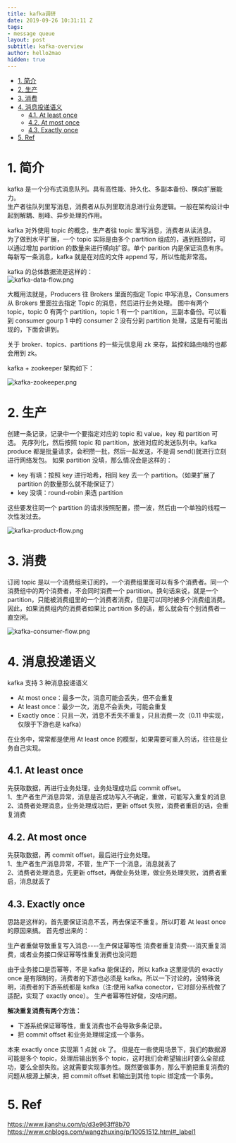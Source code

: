 ```yaml
---
title: kafka调研
date: 2019-09-26 10:31:11 Z
tags:
- message queue
layout: post
subtitle: kafka-overview
author: hello2mao
hidden: true
---
```


<!-- TOC -->

- [1. 简介](#1-%e7%ae%80%e4%bb%8b)
- [2. 生产](#2-%e7%94%9f%e4%ba%a7)
- [3. 消费](#3-%e6%b6%88%e8%b4%b9)
- [4. 消息投递语义](#4-%e6%b6%88%e6%81%af%e6%8a%95%e9%80%92%e8%af%ad%e4%b9%89)
  - [4.1. At least once](#41-at-least-once)
  - [4.2. At most once](#42-at-most-once)
  - [4.3. Exactly once](#43-exactly-once)
- [5. Ref](#5-ref)

<!-- /TOC -->

# 1. 简介

kafka 是一个分布式消息队列。具有高性能、持久化、多副本备份、横向扩展能力。  
生产者往队列里写消息，消费者从队列里取消息进行业务逻辑。一般在架构设计中起到解耦、削峰、异步处理的作用。

kafka 对外使用 topic 的概念，生产者往 topic 里写消息，消费者从读消息。  
为了做到水平扩展，一个 topic 实际是由多个 partition 组成的，遇到瓶颈时，可以通过增加 partition 的数量来进行横向扩容。单个 parition 内是保证消息有序。  
每新写一条消息，kafka 就是在对应的文件 append 写，所以性能非常高。

kafka 的总体数据流是这样的：  
![kafka-data-flow.png](/img/posts/kafka-data-flow.png)

大概用法就是，Producers 往 Brokers 里面的指定 Topic 中写消息，Consumers 从 Brokers 里面拉去指定 Topic 的消息，然后进行业务处理。
图中有两个 topic，topic 0 有两个 partition，topic 1 有一个 partition，三副本备份。可以看到 consumer gourp 1 中的 consumer 2 没有分到 partition 处理，这是有可能出现的，下面会讲到。

关于 broker、topics、partitions 的一些元信息用 zk 来存，监控和路由啥的也都会用到 zk。

kafka + zookeeper 架构如下：

![kafka-zookeeper.png](/img/posts/kafka-zookeeper.png)

# 2. 生产

创建一条记录，记录中一个要指定对应的 topic 和 value，key 和 partition 可选。 先序列化，然后按照 topic 和 partition，放进对应的发送队列中。kafka produce 都是批量请求，会积攒一批，然后一起发送，不是调 send()就进行立刻进行网络发包。
如果 partition 没填，那么情况会是这样的：

-   key 有填：按照 key 进行哈希，相同 key 去一个 partition。（如果扩展了 partition 的数量那么就不能保证了）
-   key 没填：round-robin 来选 partition

这些要发往同一个 partition 的请求按照配置，攒一波，然后由一个单独的线程一次性发过去。

![kafka-product-flow.png](/img/posts/kafka-product-flow.png)

# 3. 消费

订阅 topic 是以一个消费组来订阅的，一个消费组里面可以有多个消费者。同一个消费组中的两个消费者，不会同时消费一个 partition。换句话来说，就是一个 partition，只能被消费组里的一个消费者消费，但是可以同时被多个消费组消费。因此，如果消费组内的消费者如果比 partition 多的话，那么就会有个别消费者一直空闲。

![kafka-consumer-flow.png](/img/posts/kafka-consumer-flow.png)

# 4. 消息投递语义

kafka 支持 3 种消息投递语义

-   At most once：最多一次，消息可能会丢失，但不会重复
-   At least once：最少一次，消息不会丢失，可能会重复
-   Exactly once：只且一次，消息不丢失不重复，只且消费一次（0.11 中实现，仅限于下游也是 kafka）

在业务中，常常都是使用 At least once 的模型，如果需要可重入的话，往往是业务自己实现。

## 4.1. At least once

先获取数据，再进行业务处理，业务处理成功后 commit offset。  
1、生产者生产消息异常，消息是否成功写入不确定，重做，可能写入重复的消息  
2、消费者处理消息，业务处理成功后，更新 offset 失败，消费者重启的话，会重复消费

## 4.2. At most once

先获取数据，再 commit offset，最后进行业务处理。  
1、生产者生产消息异常，不管，生产下一个消息，消息就丢了  
2、消费者处理消息，先更新 offset，再做业务处理，做业务处理失败，消费者重启，消息就丢了

## 4.3. Exactly once

思路是这样的，首先要保证消息不丢，再去保证不重复。所以盯着 At least once 的原因来搞。 首先想出来的：

生产者重做导致重复写入消息----生产保证幂等性
消费者重复消费---消灭重复消费，或者业务接口保证幂等性重复消费也没问题

由于业务接口是否幂等，不是 kafka 能保证的，所以 kafka 这里提供的 exactly once 是有限制的，消费者的下游也必须是 kafka。所以一下讨论的，没特殊说明，消费者的下游系统都是 kafka（注:使用 kafka conector，它对部分系统做了适配，实现了 exactly once）。
生产者幂等性好做，没啥问题。

**解决重复消费有两个方法：**

-   下游系统保证幂等性，重复消费也不会导致多条记录。
-   把 commit offset 和业务处理绑定成一个事务。

本来 exactly once 实现第 1 点就 ok 了。
但是在一些使用场景下，我们的数据源可能是多个 topic，处理后输出到多个 topic，这时我们会希望输出时要么全部成功，要么全部失败。这就需要实现事务性。既然要做事务，那么干脆把重复消费的问题从根源上解决，把 commit offset 和输出到其他 topic 绑定成一个事务。

# 5. Ref

https://www.jianshu.com/p/d3e963ff8b70
https://www.cnblogs.com/wangzhuxing/p/10051512.html#_label1
